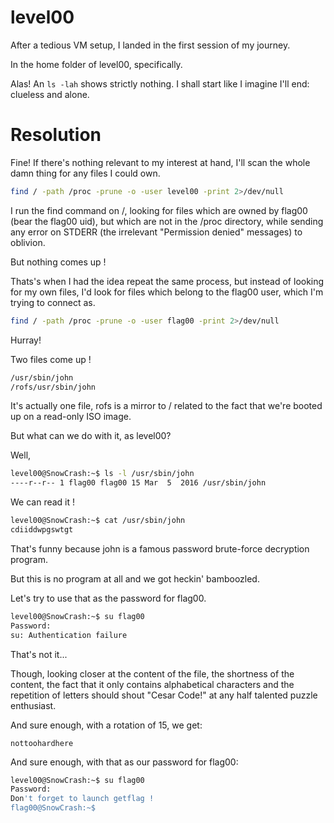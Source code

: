 # level00
After a tedious VM setup, I landed in the first session of my journey.

In the home folder of level00, specifically.


Alas! An `ls -lah` shows strictly nothing. I shall start like I imagine I'll end: clueless and alone.

# Resolution
Fine! If there's nothing relevant to my interest at hand, I'll scan the whole damn thing for any files I could own.
```sh
find / -path /proc -prune -o -user level00 -print 2>/dev/null
```
I run the find command on /, looking for files which are owned by flag00 (bear the flag00 uid), but which are not in the /proc directory, while sending any error on STDERR (the irrelevant "Permission denied" messages) to oblivion.


But nothing comes up !

Thats's when I had the idea repeat the same process, but instead of looking for my own files, I'd look for files which belong to the flag00 user, which I'm trying to connect as.
```sh
find / -path /proc -prune -o -user flag00 -print 2>/dev/null
```

Hurray!

Two files come up !
```sh
/usr/sbin/john
/rofs/usr/sbin/john
```
It's actually one file, rofs is a mirror to / related to the fact that we're booted up on a read-only ISO image.


But what can we do with it, as level00?

Well,
```sh
level00@SnowCrash:~$ ls -l /usr/sbin/john 
----r--r-- 1 flag00 flag00 15 Mar  5  2016 /usr/sbin/john
```
We can read it !

```sh
level00@SnowCrash:~$ cat /usr/sbin/john 
cdiiddwpgswtgt

```

That's funny because john is a famous password brute-force decryption program.

But this is no program at all and we got heckin' bamboozled.


Let's try to use that as the password for flag00.
```sh
level00@SnowCrash:~$ su flag00
Password: 
su: Authentication failure
```

That's not it...

Though, looking closer at the content of the file, the shortness of the content, the fact that it only contains alphabetical characters and the repetition of letters should shout "Cesar Code!" at any half talented puzzle enthusiast.


And sure enough, with a rotation of 15, we get:

`nottoohardhere`

And sure enough, with that as our password for flag00:
```sh
level00@SnowCrash:~$ su flag00
Password: 
Don't forget to launch getflag !
flag00@SnowCrash:~$ 
``` 
